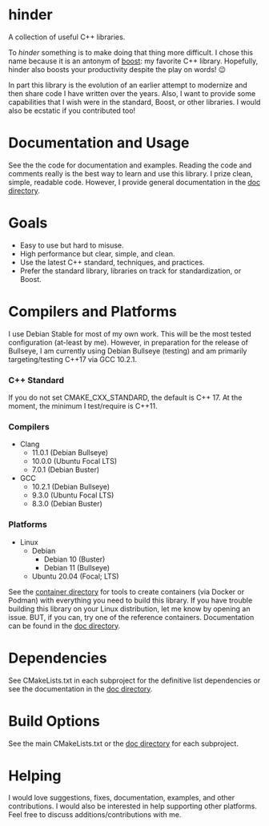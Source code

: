 # hinder

A collection of useful C++ libraries.

To *hinder* something is to make doing that thing more difficult. I chose this name because it is an
antonym of [boost](https://www.boost.org/): my favorite C++ library. Hopefully, hinder also boosts
your productivity despite the play on words! :wink:

In part this library is the evolution of an earlier attempt to modernize and then share code I have
written over the years. Also, I want to provide some capabilities that I wish were in the standard,
Boost, or other libraries. I would also be ecstatic if you contributed too!

# Documentation and Usage

See the the code for documentation and examples. Reading the code and comments really is the best
way to learn and use this library. I prize clean, simple, readable code. However, I provide general
documentation in the [doc directory](./doc/contents.md).

# Goals

* Easy to use but hard to misuse.
* High performance but clear, simple, and clean.
* Use the latest C++ standard, techniques, and practices.
* Prefer the standard library, libraries on track for standardization, or Boost.

# Compilers and Platforms

I use Debian Stable for most of my own work. This will be the most tested configuration (at-least by
me). However, in preparation for the release of Bullseye, I am currently using Debian Bullseye 
(testing) and am primarily targeting/testing C++17 via GCC 10.2.1.

### C++ Standard

If you do not set CMAKE_CXX_STANDARD, the default is C++ 17. At the moment, the minimum I
test/require is C++11.

### Compilers

* Clang
    * 11.0.1 (Debian Bullseye)
    * 10.0.0 (Ubuntu Focal LTS)
    * 7.0.1 (Debian Buster)
* GCC
    * 10.2.1 (Debian Bullseye)
    * 9.3.0 (Ubuntu Focal LTS)
    * 8.3.0 (Debian Buster)

### Platforms

* Linux
  * Debian
    * Debian 10 (Buster)
    * Debian 11 (Bullseye)
  * Ubuntu 20.04 (Focal; LTS)

See the [container directory](./container) for tools to create containers (via Docker or Podman)
with everything you need to build this library. If you have trouble building this library on your
Linux distribution, let me know by opening an issue. BUT, if you can, try one of the reference 
containers. Documentation can be found in the [doc directory](./doc/contents.md).

# Dependencies
See CMakeLists.txt in each subproject for the definitive list dependencies or see the documentation
in the [doc directory](./doc/contents.md).

# Build Options

See the main CMakeLists.txt or the [doc directory](./doc/contents.md) for each subproject.

# Helping

I would love suggestions, fixes, documentation, examples, and other contributions. I would also be
interested in help supporting other platforms. Feel free to discuss additions/contributions with me.

